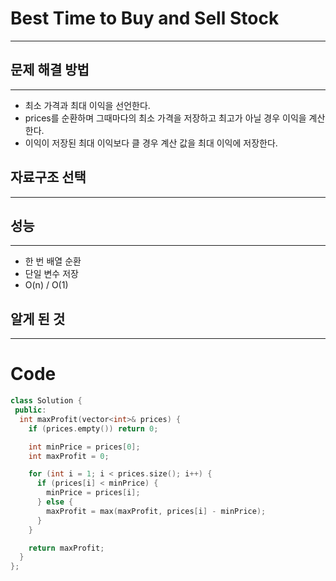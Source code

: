 # Best Time to Buy and Sell Stock
---
## 문제 해결 방법
---
* 최소 가격과 최대 이익을 선언한다.
* prices를 순환하며 그때마다의 최소 가격을 저장하고 최고가 아닐 경우 이익을 계산한다.
* 이익이 저장된 최대 이익보다 클 경우 계산 값을 최대 이익에 저장한다.
## 자료구조 선택
---
## 성능
---
* 한 번 배열 순환
* 단일 변수 저장
* O(n) / O(1)
## 알게 된 것
---
# Code
```cpp
class Solution {
 public:
  int maxProfit(vector<int>& prices) {
    if (prices.empty()) return 0;

    int minPrice = prices[0];
    int maxProfit = 0;

    for (int i = 1; i < prices.size(); i++) {
      if (prices[i] < minPrice) {
        minPrice = prices[i];
      } else {
        maxProfit = max(maxProfit, prices[i] - minPrice);
      }
    }

    return maxProfit;
  }
};
```